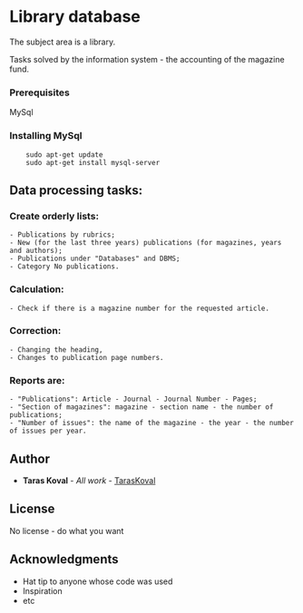 # Library database

The subject area is a library.

Tasks solved by the information system - the accounting of the magazine fund.

### Prerequisites

MySql

### Installing MySql

```
	sudo apt-get update
	sudo apt-get install mysql-server
```

## Data processing tasks:

### Create orderly lists:

```
- Publications by rubrics;
- New (for the last three years) publications (for magazines, years and authors);
- Publications under "Databases" and DBMS;
- Category No publications.
```

### Calculation:

```
- Check if there is a magazine number for the requested article.
```

### Correction:

```
- Changing the heading,
- Changes to publication page numbers.
```

### Reports are:

```
- "Publications": Article - Journal - Journal Number - Pages;
- "Section of magazines": magazine - section name - the number of publications;
- "Number of issues": the name of the magazine - the year - the number of issues per year.
```

## Author

* **Taras Koval** - *All work* - [TarasKoval](https://github.com/TarasKoval)

## License

No license - do what you want

## Acknowledgments

* Hat tip to anyone whose code was used
* Inspiration
* etc
